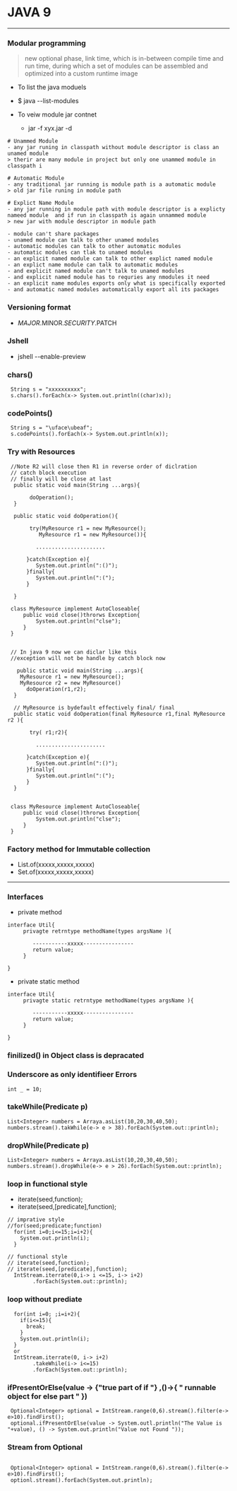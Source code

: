 

# JAVA 9 

---

### Modular programming 
> new optional phase, link time, which is in-between compile time and run time, during which a set of modules can be assembled and optimized into a custom runtime image

*  To list the java moduels 
  * $ java --list-modules 

* To veiw module jar contnet 
  * jar -f xyx.jar -d 

```
# Unammed Module 
- any jar runing in classpath without module descriptor is class an unamed module 
> therir are many module in project but only one unammed module in classpath i

# Automatic Module 
- any traditional jar running is module path is a automatic module 
> old jar file runing in module path 

# Explict Name Module 
- any jar running in module path with module descriptor is a explicty nameed module  and if run in classpath is again unnammed module 
> new jar with module descriptor in module path 
  
- module can't share packages 
- unamed module can talk to other unamed modules 
- automatic modules can talk to other automatic modules 
- automatic modules can tlak to unamed modules 
- an explicit named module can talk to other explict named module 
- an explict name module can talk to automatic modules 
- and explicit named module can't talk to unamed modules 
- and explicit named module has to requries any nmodules it need 
- an explicit name modules exports only what is specifically exported 
- and automatic named modules automatically export all its packages 

```

### Versioning format 

* $MAJOR.$MINOR.$SECURITY.$PATCH


### Jshell 

*  jshell --enable-preview 


### chars()

```
 String s = "xxxxxxxxxx";
 s.chars().forEach(x-> System.out.println((char)x));
```

### codePoints()

```
 String s = "\uface\ubeaf";
 s.codePoints().forEach(x-> System.out.println(x));
```

### Try with Resources 

```
 //Note R2 will close then R1 in reverse order of diclration 
 // catch block execution 
 // finally will be close at last 
  public static void main(String ...args){

       doOperation();       
  }

  public static void doOperation(){
  
       try(MyResource r1 = new MyResource();
          MyResource r1 = new MyResource()){
         
         ......................

      }catch(Exception e){
         System.out.println(":()");
      }finally{
         System.out.println(":(");
      }

  }
 
 class MyResource implement AutoCloseable{
 	 public void close()throrws Exception{
 	 	 System.out.println("clse");
 	 }
 }


 // In java 9 now we can diclar like this 
 //exception will not be handle by catch block now 

   public static void main(String ...args){
   	MyResource r1 = new MyResource();
    MyResource r2 = new MyResource()
      doOperation(r1,r2);
  }

  // MyResource is bydefault effectively final/ final 
  public static void doOperation(final MyResource r1,final MyResource r2 ){
  
       try( r1;r2){
         
         ......................

      }catch(Exception e){
         System.out.println(":()");
      }finally{
         System.out.println(":(");
      }
  }

 
 class MyResource implement AutoCloseable{
 	 public void close()throrws Exception{
 	 	 System.out.println("clse");
 	 }
 }

```


### Factory method for Immutable collection 

* List.of(xxxxx,xxxxx,xxxxx)
* Set.of(xxxxx,xxxxx,xxxxx)

---

### Interfaces 

* private method 
```
interface Util{
     privagte retrntype methodName(types argsName ){

        -----------xxxxx----------------
        return value;
     }

}
``` 

* private static method 
```
interface Util{
     privagte static retrntype methodName(types argsName ){

        -----------xxxxx----------------
        return value;
     }

}
``` 

### finilized() in Object class is depracated 


### Underscore as only identifieer Errors 
```
int _ = 10;
```

### takeWhile(Predicate p)
```
List<Integer> numbers = Arraya.asList(10,20,30,40,50);
numbers.stream().takWhile(e-> e > 38).forEach(System.out::println);
```

### dropWhile(Predicate p)
```
List<Integer> numbers = Arraya.asList(10,20,30,40,50);
numbers.stream().dropWhile(e-> e > 26).forEach(System.out::println);
```


### loop in functional style 
* iterate(seed,function);
* iterate(seed,[predicate],function);
```
// imprative style 
//for(seed;predicate;function)
  for(int i=0;i<=15;i=i+2){
    System.out.println(i);
  }

// functional style 
// iterate(seed,function);
// iterate(seed,[predicate],function);
  IntStream.iterrate(0,i-> i <=15, i-> i+2)
        .forEach(System.out::println);

```

### loop without prediate
```
  for(int i=0; ;i=i+2){
    if(i<=15){
      break;
    }
    System.out.println(i);
  }
  or 
  IntStream.iterrate(0, i-> i+2)
        .takeWhile(i-> i<=15)
        .forEach(System.out::println);

```

### ifPresentOrElse(value -> {"true part of if "} ,()->{ " runnable object for else part " })
```
 Optional<Integer> optional = IntStream.range(0,6).stream().filter(e-> e>10).findFirst();
 optional.ifPresentOrElse(value -> System.outl.println("The Value is "+value), () -> System.out.println("Value not Found "));
```


### Stream from Optional

````
 
 Optional<Integer> optional = IntStream.range(0,6).stream().filter(e-> e>10).findFirst();
 optionl.stream().forEach(System.out.println);

````
















